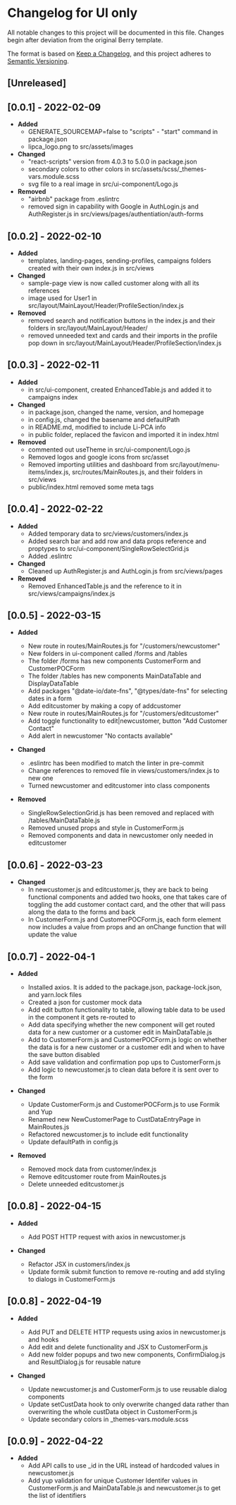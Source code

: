 # Changelog for UI only #

All notable changes to this project will be documented in this file.
Changes begin after deviation from the original Berry template.

The format is based on [Keep a Changelog](https://keepachangelog.com/en/1.0.0/),
and this project adheres to
[Semantic Versioning](https://semver.org/spec/v2.0.0.html).

## [Unreleased] ##

## [0.0.1] - 2022-02-09 ##

- **Added**
  - GENERATE_SOURCEMAP=false to "scripts" - "start" command in package.json
  - lipca_logo.png to src/assets/images
- **Changed**
  - "react-scripts" version from 4.0.3 to 5.0.0 in package.json
  - secondary colors to other colors in src/assets/scss/\_themes-vars.module.scss
  - svg file to a real image in src/ui-component/Logo.js
- **Removed**
  - "airbnb" package from .eslintrc
  - removed sign in capability with Google in AuthLogin.js and AuthRegister.js in
    src/views/pages/authentiation/auth-forms

## [0.0.2] - 2022-02-10 ##

- **Added**
  - templates, landing-pages, sending-profiles,
    campaigns folders created with their own index.js in src/views
- **Changed**
  - sample-page view is now called customer along with all its references
  - image used for User1 in src/layout/MainLayout/Header/ProfileSection/index.js
- **Removed**
  - removed search and notification buttons in the index.js and their folders in
    src/layout/MainLayout/Header/
  - removed unneeded text and cards and their imports in the profile pop down in
    src/layout/MainLayout/Header/ProfileSection/index.js

## [0.0.3] - 2022-02-11 ##

- **Added**
  - in src/ui-component, created EnhancedTable.js and added it to campaigns index
- **Changed**
  - in package.json, changed the name, version, and homepage
  - in config.js, changed the basename and defaultPath
  - in README.md, modified to include Li-PCA info
  - in public folder, replaced the favicon and imported it in index.html
- **Removed**
  - commented out useTheme in src/ui-component/Logo.js
  - Removed logos and google icons from src/asset
  - Removed importing utilities and dashboard from src/layout/menu-items/index.js,
    src/routes/MainRoutes.js, and their folders in src/views
  - public/index.html removed some meta tags

## [0.0.4] - 2022-02-22 ##

- **Added**
  - Added temporary data to src/views/customers/index.js
  - Added search bar and add row and data props reference and proptypes to src/ui-component/SingleRowSelectGrid.js
  - Added .eslintrc
- **Changed**
  - Cleaned up AuthRegister.js and AuthLogin.js from src/views/pages
- **Removed**
  - Removed EnhancedTable.js and the reference to it in src/views/campaigns/index.js

## [0.0.5] - 2022-03-15 ##

- **Added**
  - New route in routes/MainRoutes.js for "/customers/newcustomer"
  - New folders in ui-component called /forms and /tables
  - The folder /forms has new components CustomerForm and CustomerPOCForm
  - The folder /tables has new components MainDataTable and DisplayDataTable
  - Add packages "@date-io/date-fns", "@types/date-fns" for selecting dates in a
   form
  - Add editcustomer by making a copy of addcustomer
  - New route in routes/MainRoutes.js for "/customers/editcustomer"
  - Add toggle functionality to edit|newcustomer, button "Add Customer Contact"
  - Add alert in newcustomer "No contacts available"

- **Changed**
  - .eslintrc has been modified to match the linter in pre-commit
  - Change references to removed file in views/customers/index.js to new one
  - Turned newcustomer and editcustomer into class components

- **Removed**
  - SingleRowSelectionGrid.js has been removed and replaced with /tables/MainDataTable.js
  - Removed unused props and style in CustomerForm.js
  - Removed components and data in newcustomer only needed in editcustomer

## [0.0.6] - 2022-03-23 ##

- **Changed**
  - In newcustomer.js and editcustomer.js, they are back to being
   functional components and added two hooks, one that takes care of
   toggling the add customer contact card, and the other that will pass
   along the data to the forms and back
  - In CustomerForm.js and CustomerPOCForm.js, each form element now
   includes a value from props and an onChange function that will update the value

## [0.0.7] - 2022-04-1 ##

- **Added**
  - Installed axios. It is added to the package.json, package-lock.json, and
  yarn.lock files
  - Created a json for customer mock data
  - Add edit button functionality to table, allowing table data to be used in the
  component it gets re-routed to
  - Add data specifying whether the new component will get routed data for a new
  customer or a customer edit in MainDataTable.js
  - Add to CustomerForm.js and CustomerPOCForm.js logic on whether the data is for
  a new customer or a customer edit and when to have the save button disabled
  - Add save validation and confirmation pop ups to CustomerForm.js
  - Add logic to newcustomer.js to clean data before it is sent over to the form

- **Changed**
  - Update CustomerForm.js and CustomerPOCForm.js to use Formik and Yup
  - Renamed new NewCustomerPage to CustDataEntryPage in MainRoutes.js
  - Refactored newcustomer.js to include edit functionality
  - Update defaultPath in config.js

- **Removed**
  - Removed mock data from customer/index.js
  - Remove editcustomer route from MainRoutes.js
  - Delete unneeded editcustomer.js

## [0.0.8] - 2022-04-15 ##

- **Added**
  - Add POST HTTP request with axios in newcustomer.js

- **Changed**
  - Refactor JSX in customers/index.js
  - Update formik submit function to remove re-routing and add styling to
  dialogs in CustomerForm.js

## [0.0.8] - 2022-04-19 ##

- **Added**
  - Add PUT and DELETE HTTP requests using axios in newcustomer.js and hooks
  - Add edit and delete functionality and JSX to CustomerForm.js
  - Add new folder popups and two new components, ConfirmDialog.js and ResultDialog.js
  for reusable nature

- **Changed**
  - Update newcustomer.js and CustomerForm.js to use reusable dialog components
  - Update setCustData hook to only overwrite changed data rather than
  overwriting the whole custData object in CustomerForm.js
  - Update secondary colors in _themes-vars.module.scss

## [0.0.9] - 2022-04-22 ##

- **Added**
  - Add API calls to use _id in the URL instead of hardcoded values in newcustomer.js
  - Add yup validation for unique Customer Identifer values in CustomerForm.js
  and MainDataTable.js and newcustomer.js to get the list of identifiers
